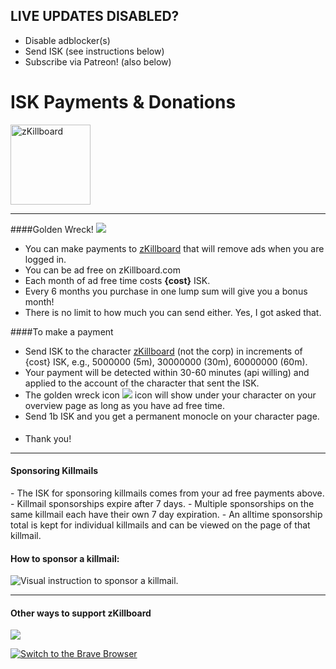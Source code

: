 ## LIVE UPDATES DISABLED?

- Disable adblocker(s)
- Send ISK (see instructions below)
- Subscribe via Patreon! (also below)

# ISK Payments & Donations
<a href="/character/93382481/"><img src="https://imageserver.eveonline.com/Character/93382481_128.jpg" alt="zKillboard" style="width: 128px; height: 128px"></a>
<hr/>
####Golden Wreck! <img src="/img/golden-wreck.png" rel="tooptip" tooltip="This icon will show under your character">

- You can make payments to <a href="/character/93382481/">zKillboard</a> that will remove ads when you are logged in.
- You can be ad free on zKillboard.com
- Each month of ad free time costs <strong>{cost}</strong> ISK.
- Every 6 months you purchase in one lump sum will give you a bonus month!
- There is no limit to how much you can send either. Yes, I got asked that.

####To make a payment

- Send ISK to the character <a href="/character/93382481/">zKillboard</a> (not the corp) in increments of <string>{cost}</stong> ISK, e.g., 5000000 (5m), 30000000 (30m), 60000000 (60m).
- Your payment will be detected within 30-60 minutes (api willing) and applied to the account of the character that sent the ISK.
- The golden wreck icon <img src="/img/golden-wreck.png" rel="tooptip" tooltip="This icon will show under your character"> icon will show under your character on your overview page as long as you have ad free time.
- Send 1b ISK and you get a permanent monocle on your character page. <img src='https://zkillboard.com/img/monocled.png' style='width: 18px; height: 16px;'>
- Thank you!

<hr/>

<h4>Sponsoring Killmails</h4>
- The ISK for sponsoring killmails comes from your ad free payments above.
- Killmail sponsorships expire after 7 days.
- Multiple sponsorships on the same killmail each have their own 7 day expiration.
- An alltime sponsorship total is kept for individual killmails and can be viewed on the page of that killmail.

<h4>How to sponsor a killmail:</h4>
<img src='/img/how2sponsor.png' title='Visual instruction to sponsor a killmail.' style='max-width: 100%'/>

<hr/>
<h4>Other ways to support zKillboard</h4>
<p><a target="_new" href="https://www.patreon.com/zkillboard"><img src="/img/patreon_lg.jpg"></a></p>
<p><a target="_new" href="https://brave.com/zki349"><img src="//zkillboard.com/img/brave_switch.png" alt="Switch to the Brave Browser"></a></p>
